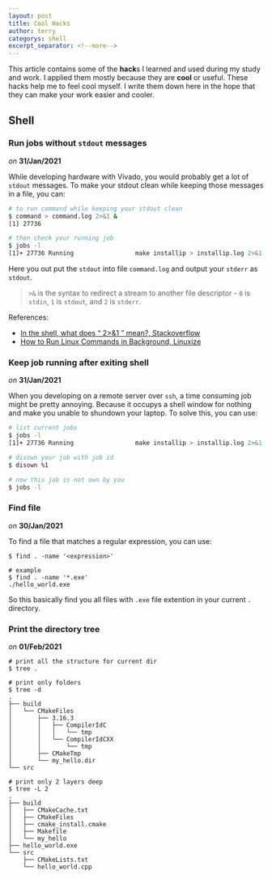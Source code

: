 ```yaml
---
layout: post
title: Cool Hacks
author: terry
categorys: shell
excerpt_separator: <!--more-->
---
```


This article contains some of the **hack**s I learned and used during my study and work. I applied them mostly because they are **cool** or useful. These hacks help me to feel cool myself. I write them down here in the hope that they can make your work easier and cooler.
<!--more-->

## Shell

### Run jobs without `stdout` messages

*on* **31/Jan/2021**

While developing hardware with Vivado, you would probably get a lot of `stdout` messages. To make your stdout clean while keeping those messages in a file, you can:

```bash
# to run command while keeping your stdout clean
$ command > command.log 2>&1 &
[1] 27736

# then check your running job
$ jobs -l
[1]+ 27736 Running                 make installip > installip.log 2>&1 &
```

Here you out put the `stdout` into file `command.log` and output your `stderr` as `stdout`.

> `>&` is the syntax to redirect a stream to another file descriptor - `0` is `stdin`, `1` is `stdout`, and `2` is `stderr`.

References:

* [In the shell, what does “ 2>&1 ” mean?, Stackoverflow](https://stackoverflow.com/questions/818255/in-the-shell-what-does-21-mean)
* [How to Run Linux Commands in Background, Linuxize](https://linuxize.com/post/how-to-run-linux-commands-in-background/)

### Keep job running after exiting shell

*on* **31/Jan/2021**

When you developing on a remote server over `ssh`, a time consuming job might be pretty annoying. Because it occupys a shell window for nothing and make you unable to shundown your laptop. To solve this, you can use:

```bash
# list current jobs
$ jobs -l
[1]+ 27736 Running                 make installip > installip.log 2>&1 &

# disown your job with job id
$ disown %1

# now this job is not own by you
$ jobs -l
```

### Find file

*on* **30/Jan/2021**

To find a file that matches a regular expression, you can use:

```shell
$ find . -name '<expression>'

# example
$ find . -name '*.exe'
./hello_world.exe
```

So this basically find you all files with `.exe` file extention in your current `.` directory.

### Print the directory tree

*on* **01/Feb/2021**

```shell
# print all the structure for current dir
$ tree .

# print only folders
$ tree -d
.
├── build
│   └── CMakeFiles
│       ├── 3.16.3
│       │   ├── CompilerIdC
│       │   │   └── tmp
│       │   └── CompilerIdCXX
│       │       └── tmp
│       ├── CMakeTmp
│       └── my_hello.dir
└── src

# print only 2 layers deep
$ tree -L 2
.
├── build
│   ├── CMakeCache.txt
│   ├── CMakeFiles
│   ├── cmake_install.cmake
│   ├── Makefile
│   └── my_hello
├── hello_world.exe
└── src
    ├── CMakeLists.txt
    └── hello_world.cpp
```
